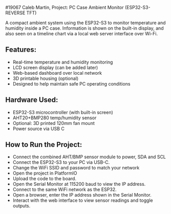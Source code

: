 #19067 Caleb Martin, Project: PC Case Ambient Monitor (ESP32-S3-REVERSE TFT)

A compact ambient system using the ESP32-S3 to monitor temperature and humidity inside a PC case. Information is shown on the built-in display, and also seen on a timeline chart via a local web server interface over Wi-Fi.

## Features:

- Real-time temperature and humidity monitoring
- LCD screen display (can be added later)
- Web-based dashboard over local network
- 3D printable housing (optional)
- Designed to help maintain safe PC operating conditions

## Hardware Used:

- ESP32-S3 microcontroller (with built-in screen)
- AHT20+BMP280 temp/humidity sensor
- Optional: 3D printed 120mm fan mount
- Power source via USB C

## How to Run the Project:
- Connect the combined AHT/BMP sensor module to power, SDA and SCL 
- Connect the ESP32-S3 to your PC via USB-C.
- Change the WiFi SSID and password to match your network
- Open the project in PlatformIO
- Upload the code to the board.
- Open the Serial Monitor at 115200 baud to view the IP address.
- Connect to the same WiFi network as the ESP32.
- Open a browser, enter the IP address shown in the Serial Monitor.
- Interact with the web interface to view sensor readings and toggle outputs.




